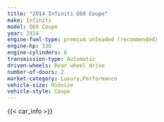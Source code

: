 ```yaml
---
title: "2014 Infiniti Q60 Coupe"
make: Infiniti
model: Q60 Coupe
year: 2014
engine-fuel-type: premium unleaded (recommended)
engine-hp: 330
engine-cylinders: 6
transmission-type: Automatic
driven-wheels: Rear wheel drive
number-of-doors: 2
market-category: Luxury,Performance
vehicle-size: Midsize
vehicle-style: Coupe
---
```


{{< car_info >}}
